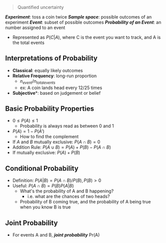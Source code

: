 > Quantified uncertainty

***Experiment***: toss a coin twice
***Sample space***: possible outcomes of an experiment
***Event***: subset of possible outcomes
***Probability of an Event***: an number assigned to an event
- Represented as $P(C|A)$, where C is the event you want to track, and A is the total events

## Interpretations of Probability
- **Classical**: equally likely outcomes
- **Relative Frequency**: long-run proportion
	- $n_{event}/n_{total events}$
	- ex: A coin lands head every $12/25$ times
- **Subjective***: based on judgement or belief

## Basic Probability Properties
- $0 \le P(A) \le 1$
	- Probability is always read as between 0 and 1
- $P(A) = 1 - P(A')$
	- How to find the complement
- If $A$ and $B$ mutually exclusive: $P(A\cap B) = 0$
- Addition Rule: $P(A\cup B) = P(A) + P(B) - P(A\cap B)$
- If mutually exclusive: $P(A) + P(B)$

## Conditional Probability
- Definition: $P(A|B) = P(A\cap B)/P(B), P(B)>0$
- Useful: $P(A\cap B) = P(B) P(A|B)$
	- What's the probability of A and B happening?
		- i.e. what are the chances of two heads?
	- Probability of B coming true, and the probability of A being true when you know B is true

## Joint Probability
- For events A and B, ***joint probability*** Pr(A)

